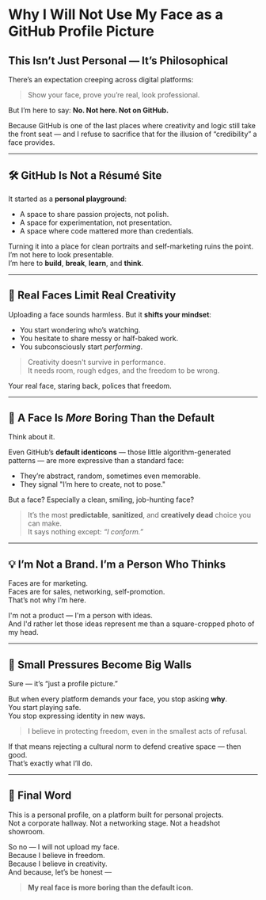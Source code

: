 # Why I Will Not Use My Face as a GitHub Profile Picture

## This Isn’t Just Personal — It’s Philosophical

There’s an expectation creeping across digital platforms:  
> Show your face, prove you’re real, look professional.

But I’m here to say: **No. Not here. Not on GitHub.**

Because GitHub is one of the last places where creativity and logic still take the front seat — and I refuse to sacrifice that for the illusion of “credibility” a face provides.

---

## 🛠 GitHub Is Not a Résumé Site

It started as a **personal playground**:
- A space to share passion projects, not polish.
- A space for experimentation, not presentation.
- A space where code mattered more than credentials.

Turning it into a place for clean portraits and self-marketing ruins the point.  
I’m not here to look presentable.  
I’m here to **build**, **break**, **learn**, and **think**.

---

## 🎨 Real Faces Limit Real Creativity

Uploading a face sounds harmless. But it **shifts your mindset**:
- You start wondering who’s watching.
- You hesitate to share messy or half-baked work.
- You subconsciously start *performing*.

> Creativity doesn't survive in performance.  
> It needs room, rough edges, and the freedom to be wrong.

Your real face, staring back, polices that freedom.

---

## 🤖 A Face Is *More* Boring Than the Default

Think about it.

Even GitHub’s **default identicons** — those little algorithm-generated patterns — are more expressive than a standard face:
- They’re abstract, random, sometimes even memorable.
- They signal "I’m here to create, not to pose."

But a face? Especially a clean, smiling, job-hunting face?

> It’s the most **predictable**, **sanitized**, and **creatively dead** choice you can make.  
> It says nothing except: *“I conform.”*

---

## 💡 I’m Not a Brand. I’m a Person Who Thinks

Faces are for marketing.  
Faces are for sales, networking, self-promotion.  
That’s not why I’m here.

I'm not a product — I'm a person with ideas.  
And I'd rather let those ideas represent me than a square-cropped photo of my head.

---

## 🧱 Small Pressures Become Big Walls

Sure — it’s “just a profile picture.”

But when every platform demands your face, you stop asking **why**.  
You start playing safe.  
You stop expressing identity in new ways.

> I believe in protecting freedom, even in the smallest acts of refusal.

If that means rejecting a cultural norm to defend creative space — then good.  
That’s exactly what I’ll do.

---

## 🧭 Final Word

This is a personal profile, on a platform built for personal projects.  
Not a corporate hallway. Not a networking stage. Not a headshot showroom.

So no — I will not upload my face.  
Because I believe in freedom.  
Because I believe in creativity.  
And because, let’s be honest —

> **My real face is more boring than the default icon.**

